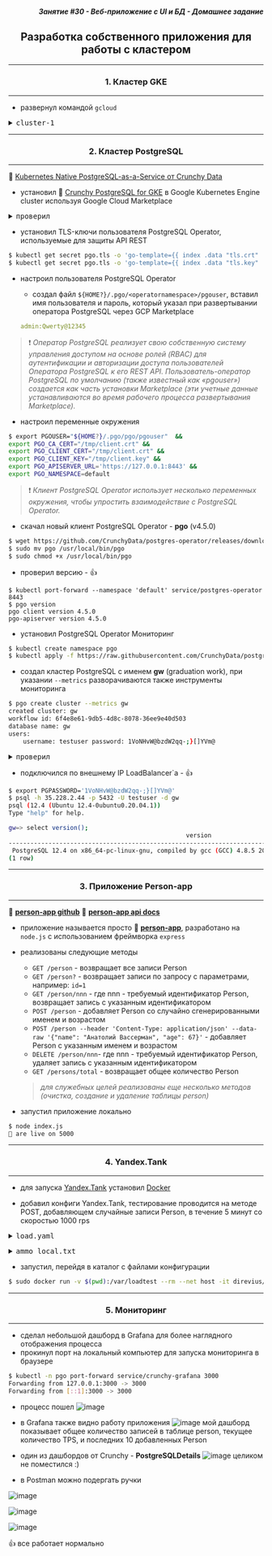 <div align="right"><h5> Занятие #30 - Веб-приложение с UI и БД - Домашнее задание</h5></div>


<div align="center"><h2>Разработка собственного приложения для работы с кластером</h2></div>


***
<div align="center"><h3>1. Кластер GKE</h3></div>

***

- развернул командой `gcloud`
<pre><details><summary>cluster-1</summary>
gcloud beta container --project "andrey-radchenko-19731204-04" clusters create "cluster-1" 
   --zone "europe-north1-c" 
   --no-enable-basic-auth 
   --cluster-version "1.17.9-gke.1504" 
   --release-channel "regular" 
   --machine-type "n1-standard-1" 
   --image-type "COS" 
   --disk-type "pd-ssd" 
   --disk-size "100" 
   --metadata disable-legacy-endpoints=true 
   --scopes "https://www.googleapis.com/auth/cloud-platform" 
   --num-nodes "3" 
   --enable-stackdriver-kubernetes 
   --enable-ip-alias 
   --network "projects/andrey-radchenko-19731204-04/global/networks/default" 
   --subnetwork "projects/andrey-radchenko-19731204-04/regions/europe-north1/subnetworks/default" 
   --default-max-pods-per-node "110" 
   --no-enable-master-authorized-networks 
   --addons HorizontalPodAutoscaling,HttpLoadBalancing 
   --enable-autoupgrade 
   --enable-autorepair 
   --max-surge-upgrade 1 
   --max-unavailable-upgrade 0</details></pre>


***
<div align="center"><h3>2. Кластер PostgreSQL</h3></div>

***

:link: [Kubernetes Native PostgreSQL-as-a-Service от Crunchy Data](https://github.com/radchenkoam/OTUS-postgres-2020-05/blob/dev/lessons/Crunchy%20PostgreSQL%20%D0%B4%D0%BB%D1%8F%20Kubernetes.md "Ctrl+click->new tab")

- установил :link: [Crunchy PostgreSQL for GKE](https://console.cloud.google.com/marketplace/details/crunchydata/crunchy-postgresql-operator "Ctrl+click->new tab") в Google Kubernetes Engine cluster используя Google Cloud Marketplace  

<pre><details><summary>проверил</summary>
$ kubectl get deployments,pods
NAME                                READY   UP-TO-DATE   AVAILABLE   AGE
deployment.apps/postgres-operator   1/1     1            1           9h

NAME                                               READY   STATUS      RESTARTS   AGE
pod/crunchy-postgresql-operator-1-deployer-vdthf   0/1     Completed   0          9h
pod/install-postgres-operator-7v56x                0/1     Completed   0          9h
pod/postgres-operator-6f96d7ddf8-zw4px             4/4     Running     1          9h
</summary></pre>

- установил TLS-ключи пользователя PostgreSQL Operator, используемые для защиты API REST
```bash
$ kubectl get secret pgo.tls -o 'go-template={{ index .data "tls.crt" | base64decode }}' > /tmp/client.crt
$ kubectl get secret pgo.tls -o 'go-template={{ index .data "tls.key" | base64decode }}' > /tmp/client.key
```

- настроил пользователя PostgreSQL Operator
    - создал файл `${HOME?}/.pgo/<operatornamespace>/pgouser`, вставил имя пользователя и пароль, который указал при развертывании оператора PostgreSQL через GCP Marketplace

    ```yaml
    admin:Qwerty@12345
    ```

> :exclamation: _Оператор PostgreSQL реализует свою собственную систему управления доступом на основе ролей (RBAC) для аутентификации и авторизации доступа пользователей Оператора PostgreSQL к его REST API. Пользователь-оператор PostgreSQL по умолчанию (также известный как «pgouser») создается как часть установки Marketplace (эти учетные данные устанавливаются во время рабочего процесса развертывания Marketplace)._

- настроил переменные окружения
```bash
$ export PGOUSER="${HOME?}/.pgo/pgo/pgouser"  && 
export PGO_CA_CERT="/tmp/client.crt" && 
export PGO_CLIENT_CERT="/tmp/client.crt" && 
export PGO_CLIENT_KEY="/tmp/client.key" && 
export PGO_APISERVER_URL='https://127.0.0.1:8443' && 
export PGO_NAMESPACE=default
```
> :exclamation: _Клиент PostgreSQL Operator использует несколько переменных окружения, чтобы упростить взаимодействие с PostgreSQL Operator._

- скачал новый клиент PostgreSQL Operator - **pgo** (v4.5.0)
```bash
$ wget https://github.com/CrunchyData/postgres-operator/releases/download/v4.5.0/pgo
$ sudo mv pgo /usr/local/bin/pgo
$ sudo chmod +x /usr/local/bin/pgo
```
- проверил версию - :+1: 
```
$ kubectl port-forward --namespace 'default' service/postgres-operator 8443
$ pgo version
pgo client version 4.5.0
pgo-apiserver version 4.5.0
```

- установил PostgreSQL Operator Мониторинг

```bash
$ kubectl create namespace pgo
$ kubectl apply -f https://raw.githubusercontent.com/CrunchyData/postgres-operator/v4.5.0/installers/metrics/kubectl/postgres-operator-metrics.yml
```

- создал кластер PostgreSQL с именем **gw** (graduation work), при указании `--metrics` разворачиваются также инструменты мониторинга
```bash
$ pgo create cluster --metrics gw
created cluster: gw
workflow id: 6f4e8e61-9db5-4d8c-8078-36ee9e40d503
database name: gw
users:
	username: testuser password: 1VoNHvW@bzdW2qq-;}[]YVm@
```
<pre><details><summary>проверил</summary>
$ kubectl get all
NAME                                               READY   STATUS      RESTARTS   AGE
pod/backrest-backup-gw-7jv9n                       0/1     Completed   0          6m8s
pod/crunchy-postgresql-operator-1-deployer-vdthf   0/1     Completed   0          12h
pod/gw-6fc99b96f9-rwtqr                            2/2     Running     0          7m15s
pod/gw-backrest-shared-repo-69b8f85fcc-k6txp       1/1     Running     0          7m37s
pod/gw-stanza-create-9dbpj                         0/1     Completed   0          6m20s
pod/install-postgres-operator-7v56x                0/1     Completed   0          12h
pod/postgres-operator-6f96d7ddf8-zw4px             4/4     Running     1          12h

NAME                              TYPE           CLUSTER-IP     EXTERNAL-IP   PORT(S)                                        AGE
service/gw                        LoadBalancer   10.3.245.111   35.228.2.44   9187:30270/TCP,2022:31514/TCP,5432:30997/TCP   7m37s
service/gw-backrest-shared-repo   ClusterIP      10.3.254.176   <none>        2022/TCP                                       7m37s
service/kubernetes                ClusterIP      10.3.240.1     <none>        443/TCP                                        12h
service/postgres-operator         ClusterIP      10.3.240.7     <none>        8443/TCP,4171/TCP,4150/TCP                     12h

NAME                                      READY   UP-TO-DATE   AVAILABLE   AGE
deployment.apps/gw                        1/1     1            1           7m38s
deployment.apps/gw-backrest-shared-repo   1/1     1            1           7m38s
deployment.apps/postgres-operator         1/1     1            1           12h

NAME                                                 DESIRED   CURRENT   READY   AGE
replicaset.apps/gw-6fc99b96f9                        1         1         1       7m38s
replicaset.apps/gw-backrest-shared-repo-69b8f85fcc   1         1         1       7m38s
replicaset.apps/postgres-operator-6f96d7ddf8         1         1         1       12h

NAME                                               COMPLETIONS   DURATION   AGE
job.batch/backrest-backup-gw                       1/1           15s        6m9s
job.batch/crunchy-postgresql-operator-1-deployer   1/1           2m34s      12h
job.batch/gw-stanza-create                         1/1           11s        6m21s
job.batch/install-postgres-operator                1/1           2m5s       12h

NAME                                                   TYPE                          VERSION   OWNER   READY   AGE
application.app.k8s.io/crunchy-postgresql-operator-1   Crunchy PostgreSQL Operator   4.5.0             3/3     12h

$ kubectl -n pgo get all -o wide
NAME                                        READY   STATUS      RESTARTS   AGE     IP         NODE                                       NOMINATED NODE   READINESS GATES
pod/crunchy-alertmanager-56d4446d77-zpkl4   1/1     Running     0          9m30s   10.0.0.7   gke-cluster-1-default-pool-0d8b175f-m3jg   <none>           <none>
pod/crunchy-grafana-d6dc9cb95-7jgcg         1/1     Running     0          9m6s    10.0.0.8   gke-cluster-1-default-pool-0d8b175f-m3jg   <none>           <none>
pod/crunchy-prometheus-6dd7cff4dc-sjhq5     1/1     Running     0          9m20s   10.0.1.8   gke-cluster-1-default-pool-0d8b175f-rq2f   <none>           <none>
pod/pgo-metrics-deploy-292qc                0/1     Completed   0          10m     10.0.1.7   gke-cluster-1-default-pool-0d8b175f-rq2f   <none>           <none>

NAME                           TYPE        CLUSTER-IP     EXTERNAL-IP   PORT(S)    AGE     SELECTOR
service/crunchy-alertmanager   ClusterIP   10.3.253.62    <none>        9093/TCP   9m32s   name=crunchy-alertmanager
service/crunchy-grafana        ClusterIP   10.3.244.104   <none>        3000/TCP   9m7s    name=crunchy-grafana
service/crunchy-prometheus     ClusterIP   10.3.249.184   <none>        9090/TCP   9m21s   name=crunchy-prometheus

NAME                                   READY   UP-TO-DATE   AVAILABLE   AGE     CONTAINERS     IMAGES                      SELECTOR
deployment.apps/crunchy-alertmanager   1/1     1            1           9m31s   alertmanager   prom/alertmanager:v0.21.0   app.kubernetes.io/name=postgres-operator-monitoring,name=crunchy-alertmanager
deployment.apps/crunchy-grafana        1/1     1            1           9m6s    grafana        grafana/grafana:6.7.4       app.kubernetes.io/name=postgres-operator-monitoring,name=crunchy-grafana
deployment.apps/crunchy-prometheus     1/1     1            1           9m20s   prometheus     prom/prometheus:v2.20.0     app.kubernetes.io/name=postgres-operator-monitoring,name=crunchy-prometheus

NAME                                              DESIRED   CURRENT   READY   AGE     CONTAINERS     IMAGES                      SELECTOR
replicaset.apps/crunchy-alertmanager-56d4446d77   1         1         1       9m30s   alertmanager   prom/alertmanager:v0.21.0   app.kubernetes.io/name=postgres-operator-monitoring,name=crunchy-alertmanager,pod-template-hash=56d4446d77
replicaset.apps/crunchy-grafana-d6dc9cb95         1         1         1       9m6s    grafana        grafana/grafana:6.7.4       app.kubernetes.io/name=postgres-operator-monitoring,name=crunchy-grafana,pod-template-hash=d6dc9cb95
replicaset.apps/crunchy-prometheus-6dd7cff4dc     1         1         1       9m20s   prometheus     prom/prometheus:v2.20.0     app.kubernetes.io/name=postgres-operator-monitoring,name=crunchy-prometheus,pod-template-hash=6dd7cff4dc

NAME                           COMPLETIONS   DURATION   AGE   CONTAINERS           IMAGES                                                                       SELECTOR
job.batch/pgo-metrics-deploy   1/1           2m7s       10m   pgo-metrics-deploy   registry.developers.crunchydata.com/crunchydata/pgo-deployer:centos7-4.5.0   controller-uid=6d3221f1-1417-4868-859f-7e8fe895fd33</details></pre>


- подключился по внешнему IP LoadBalancer`a - :+1: 
```bash
$ export PGPASSWORD='1VoNHvW@bzdW2qq-;}[]YVm@'
$ psql -h 35.228.2.44 -p 5432 -U testuser -d gw
psql (12.4 (Ubuntu 12.4-0ubuntu0.20.04.1))
Type "help" for help.

gw=> select version();
                                                 version                                                 
---------------------------------------------------------------------------------------------------------
 PostgreSQL 12.4 on x86_64-pc-linux-gnu, compiled by gcc (GCC) 4.8.5 20150623 (Red Hat 4.8.5-39), 64-bit
(1 row)
```

***
<div align="center"><h3>3. Приложение Person-app</h3></div>

***
:link: [**person-app github**](https://github.com/radchenkoam/OTUS-postgres-2020-05/tree/dev/person-app "Ctrl+click->new tab") :link: [**person-app api docs**](https://documenter.getpostman.com/view/12962384/TVRoZ6oy "Ctrl+click->new tab") 
- приложение называется просто :link: [**person-app**](https://github.com/radchenkoam/OTUS-postgres-2020-05/tree/dev/person-app "Ctrl+click->new tab"), разработано на `node.js` с использованием фреймворка `express`

- реализованы следующие методы
    - `GET /person` - возвращает все записи Person
    - `GET /person?` - возвращает записи по запросу с параметрами, например: `id=1`
    - `GET /person/nnn` - где nnn - требуемый идентификатор Person, возвращает запись с указанным идентификатором
    - `POST /person` - добавляет Person со случайно сгенерированными именем и возрастом
    - `POST /person --header 'Content-Type: application/json' --data-raw '{"name": "Анатолий Вассерман", "age": 67}'` - добавляет Person с указанным именем и возрастом
    - `DELETE /person/nnn`- где nnn - требуемый идентификатор Person, удаляет запись с указанным идентификатором
    - `GET /persons/total` - возвращает общее количество Person
    > _для служебных целей реализованы еще несколько методов (очистка, создание и удаление таблицы person)_

- запустил приложение локально
```bash
$ node index.js
🚀 are live on 5000
```

***
<div align="center"><h3>4. Yandex.Tank</h3></div>

***

- для запуска [Yandex.Tank](https://yandextank.readthedocs.io/en/latest/index.html "Ctrl+click->new tab") установил [Docker](https://docs.docker.com/engine/install/ubuntu/ "Ctrl+click->newtab")

- добавил конфиги Yandex.Tank, тестирование проводится на методе POST, добавляющем случайные записи Person, в течение 5 минут со скоростью 1000 rps
<pre><details><summary>load.yaml</summary>
phantom:
  address: 127.0.0.1:5000 
  instances: 50
  load_profile:
    load_type: rps 
    schedule: const(1000, 5m)
  ammofile: /var/loadtest/ammo_local.txt
  ammo_type: uripost
console:
  enabled: true
telegraf:
  enabled: false
</details></pre>

<pre><details><summary>ammo_local.txt</summary>
[Host: 127.0.0.1:5000]
[Connection: keep-alive]
[User-Agent: Tank]
[Content-Type: application/json]
0 /person
</details></pre>

- запустил, перейдя в каталог с файлами конфигурации
```bash
$ sudo docker run -v $(pwd):/var/loadtest --rm --net host -it direvius/yandex-tank
```


***
<div align="center"><h3>5. Мониторинг</h3></div>

***

- сделал небольшой дашборд в Grafana для более наглядного отображения процесса
- прокинул порт на локальный компьютер для запуска мониторинга в браузере
```bash
$ kubectl -n pgo port-forward service/crunchy-grafana 3000
Forwarding from 127.0.0.1:3000 -> 3000
Forwarding from [::1]:3000 -> 3000
```

- процесс пошел
![image](https://user-images.githubusercontent.com/29423304/96723890-d21d2380-13b7-11eb-9f30-217172fed019.png)


- в Grafana также видно работу приложения
![image](https://user-images.githubusercontent.com/29423304/96724173-350eba80-13b8-11eb-9273-e92e04a57daf.png)
мой дашборд показывает общее количество записей в таблице person, текущее количество TPS, и последних 10 добавленных Person


- один из дашбордов от Crunchy - **PostgreSQLDetails**
![image](https://user-images.githubusercontent.com/29423304/96724640-ba926a80-13b8-11eb-8855-bdc45726c5c2.png)
целиком не поместился :)

- в Postman можно подергать ручки

![image](https://user-images.githubusercontent.com/29423304/96725800-f7129600-13b9-11eb-8846-a4b0feab0f08.png)

![image](https://user-images.githubusercontent.com/29423304/96725574-a7cc6580-13b9-11eb-8a38-dc37c1fe939f.png)

![image](https://user-images.githubusercontent.com/29423304/96725652-bf0b5300-13b9-11eb-8617-4fe8b0465d00.png)


:+1: все работает нормально
